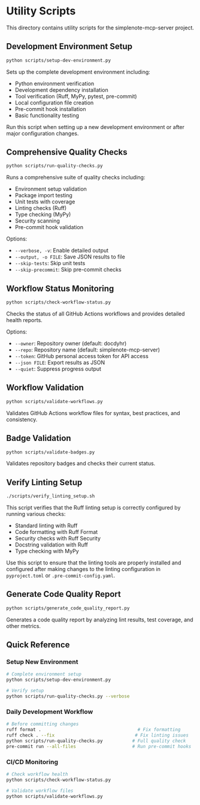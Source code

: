 # Utility Scripts

This directory contains utility scripts for the simplenote-mcp-server project.

## Development Environment Setup

```bash
python scripts/setup-dev-environment.py
```

Sets up the complete development environment including:
- Python environment verification
- Development dependency installation
- Tool verification (Ruff, MyPy, pytest, pre-commit)
- Local configuration file creation
- Pre-commit hook installation
- Basic functionality testing

Run this script when setting up a new development environment or after major configuration changes.

## Comprehensive Quality Checks

```bash
python scripts/run-quality-checks.py
```

Runs a comprehensive suite of quality checks including:
- Environment setup validation
- Package import testing
- Unit tests with coverage
- Linting checks (Ruff)
- Type checking (MyPy)
- Security scanning
- Pre-commit hook validation

Options:
- `--verbose, -v`: Enable detailed output
- `--output, -o FILE`: Save JSON results to file
- `--skip-tests`: Skip unit tests
- `--skip-precommit`: Skip pre-commit checks

## Workflow Status Monitoring

```bash
python scripts/check-workflow-status.py
```

Checks the status of all GitHub Actions workflows and provides detailed health reports.

Options:
- `--owner`: Repository owner (default: docdyhr)
- `--repo`: Repository name (default: simplenote-mcp-server)
- `--token`: GitHub personal access token for API access
- `--json FILE`: Export results as JSON
- `--quiet`: Suppress progress output

## Workflow Validation

```bash
python scripts/validate-workflows.py
```

Validates GitHub Actions workflow files for syntax, best practices, and consistency.

## Badge Validation

```bash
python scripts/validate-badges.py
```

Validates repository badges and checks their current status.

## Verify Linting Setup

```bash
./scripts/verify_linting_setup.sh
```

This script verifies that the Ruff linting setup is correctly configured by running various checks:

- Standard linting with Ruff
- Code formatting with Ruff Format
- Security checks with Ruff Security
- Docstring validation with Ruff
- Type checking with MyPy

Use this script to ensure that the linting tools are properly installed and configured after making changes to the linting configuration in `pyproject.toml` or `.pre-commit-config.yaml`.

## Generate Code Quality Report

```bash
python scripts/generate_code_quality_report.py
```

Generates a code quality report by analyzing lint results, test coverage, and other metrics.

## Quick Reference

### Setup New Environment
```bash
# Complete environment setup
python scripts/setup-dev-environment.py

# Verify setup
python scripts/run-quality-checks.py --verbose
```

### Daily Development Workflow
```bash
# Before committing changes
ruff format .                                    # Fix formatting
ruff check . --fix                              # Fix linting issues
python scripts/run-quality-checks.py           # Full quality check
pre-commit run --all-files                     # Run pre-commit hooks
```

### CI/CD Monitoring
```bash
# Check workflow health
python scripts/check-workflow-status.py

# Validate workflow files
python scripts/validate-workflows.py
```
